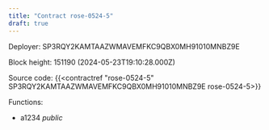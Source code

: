 ```yaml
---
title: "Contract rose-0524-5"
draft: true
---
```

Deployer: SP3RQY2KAMTAAZWMAVEMFKC9QBX0MH91010MNBZ9E


 



Block height: 151190 (2024-05-23T19:10:28.000Z)

Source code: {{<contractref "rose-0524-5" SP3RQY2KAMTAAZWMAVEMFKC9QBX0MH91010MNBZ9E rose-0524-5>}}

Functions:

* a1234 _public_
